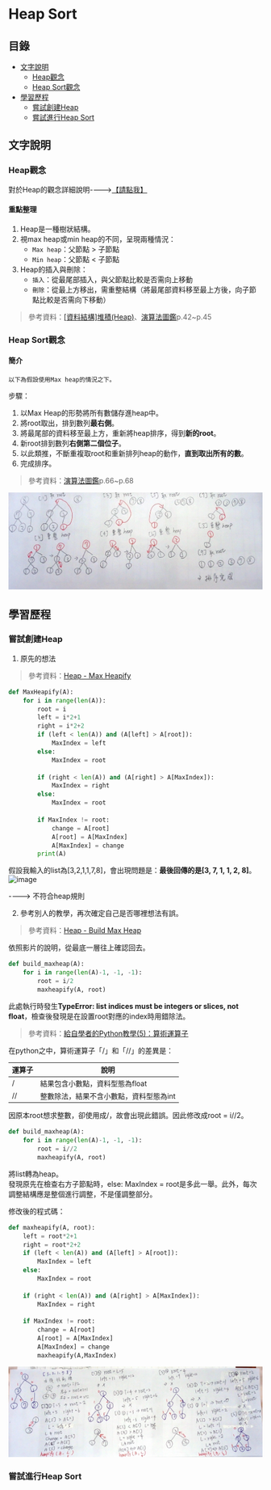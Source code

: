 # Heap Sort
## 目錄
* [文字說明](https://github.com/HTY62006/MyLearningNote/blob/master/HW2/Heap_Sort_%E8%AA%AA%E6%98%8E.md#%E6%96%87%E5%AD%97%E8%AA%AA%E6%98%8E)
  * [Heap觀念](https://github.com/HTY62006/MyLearningNote/blob/master/HW2/Heap_Sort_%E8%AA%AA%E6%98%8E.md#heap%E8%A7%80%E5%BF%B5)
  * [Heap Sort觀念](https://github.com/HTY62006/MyLearningNote/blob/master/HW2/Heap_Sort_%E8%AA%AA%E6%98%8E.md#heap-sort%E8%A7%80%E5%BF%B5)
* [學習歷程](https://github.com/HTY62006/MyLearningNote/blob/master/HW2/Heap_Sort_%E8%AA%AA%E6%98%8E.md#%E5%AD%B8%E7%BF%92%E6%AD%B7%E7%A8%8B)
  * [嘗試創建Heap](https://github.com/HTY62006/MyLearningNote/blob/master/HW2/Heap_Sort_%E8%AA%AA%E6%98%8E.md#%E5%98%97%E8%A9%A6%E5%89%B5%E5%BB%BAheap)
  * [嘗試進行Heap Sort](https://github.com/HTY62006/MyLearningNote/blob/master/HW2/Heap_Sort_%E8%AA%AA%E6%98%8E.md#%E5%98%97%E8%A9%A6%E9%80%B2%E8%A1%8Cheap-sort)
## 文字說明
### Heap觀念
對於Heap的觀念詳細說明---->[【請點我】](https://github.com/HTY62006/MyLearningNote/blob/master/Week6/README.md)
#### 重點整理
1. Heap是一種樹狀結構。
2. 視max heap或min heap的不同，呈現兩種情況：
   * `Max heap`：父節點 > 子節點
   * `Min heap`：父節點 < 子節點
3. Heap的插入與刪除：
   * `插入`：從最尾部插入，與父節點比較是否需向上移動
   * `刪除`：從最上方移出，需重整結構（將最尾部資料移至最上方後，向子節點比較是否需向下移動）
> 參考資料：[[資料結構]堆積(Heap)](https://ithelp.ithome.com.tw/articles/10206479)、[演算法圖鑑](https://www.books.com.tw/products/0010771263)p.42~p.45
### Heap Sort觀念
#### 簡介
```Text
以下為假設使用Max heap的情況之下。
```
步驟：
1. 以Max Heap的形勢將所有數儲存進heap中。
2. 將root取出，排到數列**最右側**。
3. 將最尾部的資料移至最上方，重新將heap排序，得到**新的root**。
4. 新root排到數列**右側第二個位子**。
5. 以此類推，不斷重複取root和重新排列heap的動作，**直到取出所有的數**。
6. 完成排序。
> 參考資料：[演算法圖鑑](https://www.books.com.tw/products/0010771263)p.66~p.68

![image](https://raw.githubusercontent.com/HTY62006/MyLearningNote/master/large_image/HS04.jpg)
## 學習歷程
### 嘗試創建Heap
1. 原先的想法
> 參考資料：[Heap - Max Heapify](https://www.youtube.com/watch?v=5iBUTMWGtIQ)
```Python
def MaxHeapify(A):
    for i in range(len(A)):
        root = i
        left = i*2+1
        right = i*2+2
        if (left < len(A)) and (A[left] > A[root]):
            MaxIndex = left
        else:
            MaxIndex = root
            
        if (right < len(A)) and (A[right] > A[MaxIndex]):
            MaxIndex = right
        else:
            MaxIndex = root
            
        if MaxIndex != root:
            change = A[root]
            A[root] = A[MaxIndex]
            A[MaxIndex] = change
        print(A)
```
假設我輸入的list為[3,2,1,1,7,8]，會出現問題是：**最後回傳的是[3, 7, 1, 1, 2, 8]**。
![image](https://images.plurk.com/1NTrL2FBVUmxlhYtukjdbh.png)

----> 不符合heap規則

2. 參考別人的教學，再次確定自己是否哪裡想法有誤。
> 參考資料：[Heap - Build Max Heap](https://www.youtube.com/watch?v=WsNQuCa_-PU)

依照影片的說明，從最底一層往上確認回去。
```Python
def build_maxheap(A):
    for i in range(len(A)-1, -1, -1):
        root = i/2
        maxheapify(A, root)
```
此處執行時發生**TypeError: list indices must be integers or slices, not float**，檢查後發現是在設置root對應的index時用錯除法。
> 參考資料：[給自學者的Python教學(5)：算術運算子](https://medium.com/@ChunYeung/%E7%B5%A6%E8%87%AA%E5%AD%B8%E8%80%85%E7%9A%84python%E6%95%99%E5%AD%B8-5-%E7%AE%97%E8%A1%93%E9%81%8B%E7%AE%97%E5%AD%90-6fd923561349)

在python之中，算術運算子「/」和「//」的差異是：

運算子 | 說明
------|-------------------------------------
/     | 結果包含小數點，資料型態為float
//    | 整數除法，結果不含小數點，資料型態為int

因原本root想求整數，卻使用成/，故會出現此錯誤。因此修改成root = i//2。
```Python
def build_maxheap(A):
    for i in range(len(A)-1, -1, -1):
        root = i//2
        maxheapify(A, root)
```
將list轉為heap。
<br>發現原先在檢查右方子節點時，else:  MaxIndex = root是多此一舉。此外，每次調整結構應是整個進行調整，不是僅調整部分。

修改後的程式碼：
```Python
def maxheapify(A, root):
    left = root*2+1
    right = root*2+2
    if (left < len(A)) and (A[left] > A[root]):
        MaxIndex = left
    else:
        MaxIndex = root
            
    if (right < len(A)) and (A[right] > A[MaxIndex]):
        MaxIndex = right
            
    if MaxIndex != root:
        change = A[root]
        A[root] = A[MaxIndex]
        A[MaxIndex] = change
        maxheapify(A,MaxIndex)
```
![image](https://raw.githubusercontent.com/HTY62006/MyLearningNote/master/large_image/HS03.jpg)
### 嘗試進行Heap Sort
